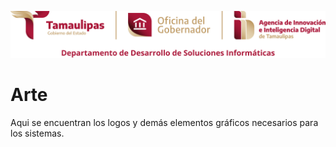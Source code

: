 <p align="center"><a href="https://www.tamaulipas.gob.mx" target="_blank"><img src="https://raw.githubusercontent.com/Desarrollo-Soluciones-Informaticas/arte/refs/heads/main/logos/repos_git/AIIDT_DDSI_logo_git.svg?token=GHSAT0AAAAAACXET2TNOHP3ZPZFOZVC4PGKZYNMVPA" width="1000" alt="DDSI Logo"></a></p>

# Arte
Aqui se encuentran los logos y demás elementos gráficos necesarios para los sistemas.
